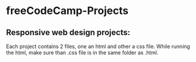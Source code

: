 # freeCodeCamp-Projects

## Responsive web design projects:

Each project contains 2 files, one an html and other a css file. 
While running the html, make sure than .css file is in the same folder as .html.

